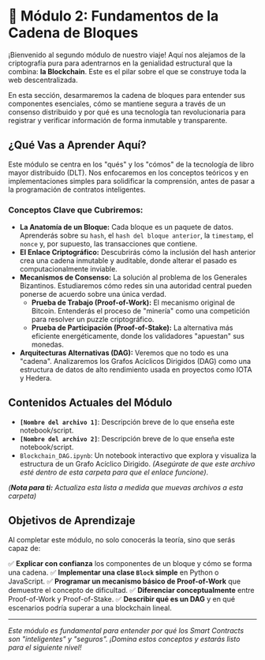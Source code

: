 # 🔗 Módulo 2: Fundamentos de la Cadena de Bloques

¡Bienvenido al segundo módulo de nuestro viaje! Aquí nos alejamos de la criptografía pura para adentrarnos en la genialidad estructural que la combina: **la Blockchain**. Este es el pilar sobre el que se construye toda la web descentralizada.

En esta sección, desarmaremos la cadena de bloques para entender sus componentes esenciales, cómo se mantiene segura a través de un consenso distribuido y por qué es una tecnología tan revolucionaria para registrar y verificar información de forma inmutable y transparente.

## ¿Qué Vas a Aprender Aquí?

Este módulo se centra en los "qués" y los "cómos" de la tecnología de libro mayor distribuido (DLT). Nos enfocaremos en los conceptos teóricos y en implementaciones simples para solidificar la comprensión, antes de pasar a la programación de contratos inteligentes.

### Conceptos Clave que Cubriremos:

*   **La Anatomía de un Bloque:** Cada bloque es un paquete de datos. Aprenderás sobre su `hash`, el `hash del bloque anterior`, la `timestamp`, el `nonce` y, por supuesto, las transacciones que contiene.
*   **El Enlace Criptográfico:** Descubrirás cómo la inclusión del hash anterior crea una cadena inmutable y auditable, donde alterar el pasado es computacionalmente inviable.
*   **Mecanismos de Consenso:** La solución al problema de los Generales Bizantinos. Estudiaremos cómo redes sin una autoridad central pueden ponerse de acuerdo sobre una única verdad.
    *   **Prueba de Trabajo (Proof-of-Work):** El mecanismo original de Bitcoin. Entenderás el proceso de "minería" como una competición para resolver un puzzle criptográfico.
    *   **Prueba de Participación (Proof-of-Stake):** La alternativa más eficiente energéticamente, donde los validadores "apuestan" sus monedas.
*   **Arquitecturas Alternativas (DAG):** Veremos que no todo es una "cadena". Analizaremos los Grafos Acíclicos Dirigidos (DAG) como una estructura de datos de alto rendimiento usada en proyectos como IOTA y Hedera.

## Contenidos Actuales del Módulo

*   **`[Nombre del archivo 1]`**: Descripción breve de lo que enseña este notebook/script.
*   **`[Nombre del archivo 2]`**: Descripción breve de lo que enseña este notebook/script.
*   `Blockchain_DAG.ipynb`: Un notebook interactivo que explora y visualiza la estructura de un Grafo Acíclico Dirigido. _(Asegúrate de que este archivo esté dentro de esta carpeta para que el enlace funcione)_.

_(**Nota para ti:** Actualiza esta lista a medida que muevas archivos a esta carpeta)_

## Objetivos de Aprendizaje

Al completar este módulo, no solo conocerás la teoría, sino que serás capaz de:

✅ **Explicar con confianza** los componentes de un bloque y cómo se forma una cadena.
✅ **Implementar una clase `Block` simple** en Python o JavaScript.
✅ **Programar un mecanismo básico de Proof-of-Work** que demuestre el concepto de dificultad.
✅ **Diferenciar conceptualmente** entre Proof-of-Work y Proof-of-Stake.
✅ **Describir qué es un DAG** y en qué escenarios podría superar a una blockchain lineal.

---

*Este módulo es fundamental para entender por qué los Smart Contracts son "inteligentes" y "seguros". ¡Domina estos conceptos y estarás listo para el siguiente nivel!*
